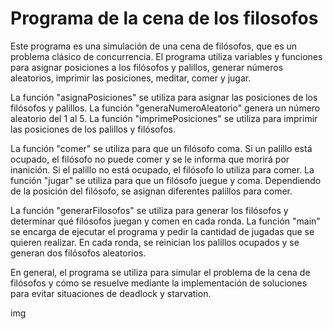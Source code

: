 <h1>Programa de la cena de los filosofos</h1>

Este programa es una simulación de una cena de filósofos, que es un problema clásico de concurrencia. El programa utiliza variables y funciones para asignar posiciones a los filósofos y palillos, generar números aleatorios, imprimir las posiciones, meditar, comer y jugar.

La función "asignaPosiciones" se utiliza para asignar las posiciones de los filósofos y palillos. La función "generaNumeroAleatorio" genera un número aleatorio del 1 al 5. La función "imprimePosiciones" se utiliza para imprimir las posiciones de los palillos y filósofos.

La función "comer" se utiliza para que un filósofo coma. Si un palillo está ocupado, el filósofo no puede comer y se le informa que morirá por inanición. Si el palillo no está ocupado, el filósofo lo utiliza para comer. La función "jugar" se utiliza para que un filósofo juegue y coma. Dependiendo de la posición del filósofo, se asignan diferentes palillos para comer.

La función "generarFilosofos" se utiliza para generar los filósofos y determinar qué filósofos juegan y comen en cada ronda. La función "main" se encarga de ejecutar el programa y pedir la cantidad de jugadas que se quieren realizar. En cada ronda, se reinician los palillos ocupados y se generan dos filósofos aleatorios.

En general, el programa se utiliza para simular el problema de la cena de filósofos y cómo se resuelve mediante la implementación de soluciones para evitar situaciones de deadlock y starvation.

<img src="">img